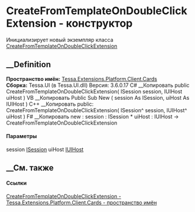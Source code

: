 # CreateFromTemplateOnDoubleClickExtension - конструктор
Инициализирует новый экземпляр класса
[CreateFromTemplateOnDoubleClickExtension](T_Tessa_Extensions_Platform_Client_Cards_CreateFromTemplateOnDoubleClickExtension.htm)
##  __Definition
 **Пространство имён:**
[Tessa.Extensions.Platform.Client.Cards](N_Tessa_Extensions_Platform_Client_Cards.htm)  
 **Сборка:** Tessa.UI (в Tessa.UI.dll) Версия: 3.6.0.17
C# __Копировать
     public CreateFromTemplateOnDoubleClickExtension(
    	ISession session,
    	IUIHost uiHost
    )
VB __Копировать
     Public Sub New ( 
    	session As ISession,
    	uiHost As IUIHost
    )
C++ __Копировать
     public:
    CreateFromTemplateOnDoubleClickExtension(
    	ISession^ session, 
    	IUIHost^ uiHost
    )
F# __Копировать
     new : 
            session : ISession * 
            uiHost : IUIHost -> CreateFromTemplateOnDoubleClickExtension
#### Параметры
session [ISession](T_Tessa_Platform_Runtime_ISession.htm)
uiHost [IUIHost](T_Tessa_UI_IUIHost.htm)
## __См. также
#### Ссылки
[CreateFromTemplateOnDoubleClickExtension -
](T_Tessa_Extensions_Platform_Client_Cards_CreateFromTemplateOnDoubleClickExtension.htm)
[Tessa.Extensions.Platform.Client.Cards - пространство
имён](N_Tessa_Extensions_Platform_Client_Cards.htm)
